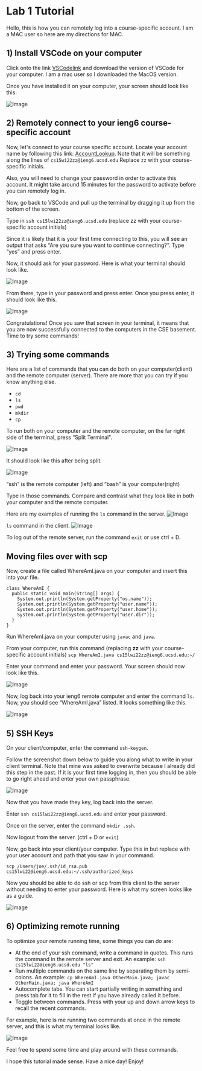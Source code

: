 # Lab 1 Tutorial
Hello, this is how you can remotely log into a course-specific account. I am a MAC user so here are my directions for MAC. 

## 1) Install VSCode on your computer
Click onto the link [VSCodelink](https://code.visualstudio.com/Download) and download the version of VSCode for your computer. I am a mac user so I downloaded the MacOS version.

Once you have installed it on your computer, your screen should look like this:

![Image](pic1.jpeg)


## 2) Remotely connect to your ieng6 course-specific account
Now, let's connect to your course specific account. Locate your account name by following this link: [AccountLookup](https://sdacs.ucsd.edu/~icc/index.php). Note that it will be something along the lines of `cs15wi22zz@ieng6.ucsd.edu` Replace `zz` with your course-specific initials. 

Also, you will need to change your password in order to activate this account. It might take around 15 minutes for the password to activate before you can remotely log in.

Now, go back to VSCode and pull up the terminal by dragging it up from the bottom of the screen. 

Type in `ssh cs15lwi22zz@ieng6.ucsd.edu` (replace zz with your course-specific account initials)

Since it is likely that it is your first time connecting to this, you will see an output that asks “Are you sure you want to continue connecting?”. Type “yes” and press enter. 

Now, it should ask for your password. Here is what your terminal should look like.

![Image](pic2.1.jpeg)

From there, type in your password and press enter. Once you press enter, it should look like this.

![Image](pic2.2.jpeg)


Congratulations! Once you saw that screen in your terminal, it means that you are now successfully connected to the computers in the CSE basement. Time to try some commands!

## 3) Trying some commands
Here are a list of commands that you can do both on your computer(client) and the remote computer (server). There are more that you can try if you know anything else. 
* `cd`
* `ls`
* `pwd`
* `mkdir`
* `cp`

To run both on your computer and the remote computer, on the far right side of the terminal, press “Split Terminal".

![Image](pic3.1.jpeg)

It should look like this after being split. 

![Image](pic3.2.jpeg)

“ssh” is the remote computer (left) and “bash” is your computer(right)

Type in those commands. Compare and contrast what they look like in both your computer and the remote computer. 

Here are my examples of running the `ls` command in the server. 
![Image](pic3.3.jpeg)

`ls` command in the client.
![Image](pic3.4.jpeg)

To log out of the remote server, run the command `exit` or use ctrl + D.

## Moving files over with scp
Now, create a file called WhereAmI.java on your computer and insert this into your file. 
```
class WhereAmI {
  public static void main(String[] args) {
    System.out.println(System.getProperty("os.name"));
    System.out.println(System.getProperty("user.name"));
    System.out.println(System.getProperty("user.home"));
    System.out.println(System.getProperty("user.dir"));
  }
}
```

Run WhereAmI.java on your computer using `javac` and `java`. 

From your computer, run this command (replacing **zz** with your course-specific account initials)
 `scp WhereAmI.java cs15lwi22zz@ieng6.ucsd.edu:~/`

 Enter your command and enter your password. Your screen should now look like this.
 
![Image](pic4.1.jpeg)

Now, log back into your ieng6 remote computer and enter the command `ls`. Now, you should see “WhereAmI.java” listed. It looks something like this. 

![Image](pic4.2.jpeg)

## 5) SSH Keys
On your client/computer, enter the command `ssh-keygen`. 

Follow the screenshot down below to guide you along what to write in your client terminal. Note that mine was asked to overwrite because I already did this step in the past. If it is your first time logging in, then you should be able to go right ahead and enter your own passphrase. 

![Image](pic5.1.jpeg)

Now that you have made they key, log back into the server. 

Enter `ssh cs15lwi22zz@ieng6.ucsd.edu` and enter your password.

Once on the server, enter the command `mkdir .ssh`.


Now logout from the server. (ctrl + D or `exit`)

Now, go back into your client/your computer. Type this in but replace with your user account and path that you saw in your command. 

`scp /Users/joe/.ssh/id_rsa.pub cs15lwi22@ieng6.ucsd.edu:~/.ssh/authorized_keys`

Now you should be able to do ssh or scp from this client to the server without needing to enter your password. Here is what my screen looks like as a guide.

![Image](pic5.2.jpeg)

## 6) Optimizing remote running
To optimize your remote running time, some things you can do are:

* At the end of your ssh command, write a command in quotes. This runs the command in the remote server and exit. An example: `ssh cs15lwi22@ieng6.ucsd.edu "ls"`
* Run multiple commands on the same line by separating them by semi-colons. An example: `cp WhereAmI.java OtherMain.java; javac OtherMain.java; java WhereAmI`
* Autocomplete tabs. You can start partially writing in something and press tab for it to fill in the rest if you have already called it before. 
* Toggle between commands. Press with your up and down arrow keys to recall the recent commands. 

For example, here is me running two commands at once in the remote server, and this is what my terminal looks like. 

![Image](pic6.jpeg)

Feel free to spend some time and play around with these commands. 

I hope this tutorial made sense. Have a nice day! Enjoy!